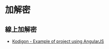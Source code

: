 # 加解密

## 線上加解密
* [Kodigon - Example of project using AngularJS](http://www.yrezgui.com/kodigon/#/)
